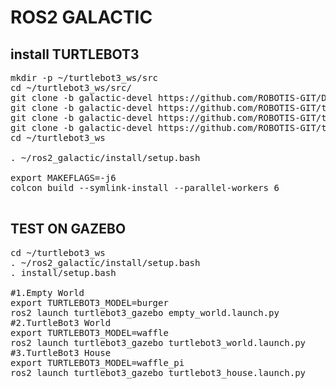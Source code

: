 # ROS2 GALACTIC 

## install TURTLEBOT3
<pre>
mkdir -p ~/turtlebot3_ws/src
cd ~/turtlebot3_ws/src/
git clone -b galactic-devel https://github.com/ROBOTIS-GIT/DynamixelSDK.git
git clone -b galactic-devel https://github.com/ROBOTIS-GIT/turtlebot3_msgs.git
git clone -b galactic-devel https://github.com/ROBOTIS-GIT/turtlebot3.git
git clone -b galactic-devel https://github.com/ROBOTIS-GIT/turtlebot3_simulations.git
cd ~/turtlebot3_ws

. ~/ros2_galactic/install/setup.bash

export MAKEFLAGS=-j6
colcon build --symlink-install --parallel-workers 6

</pre>

## TEST ON GAZEBO
<pre>
cd ~/turtlebot3_ws
. ~/ros2_galactic/install/setup.bash
. install/setup.bash

#1.Empty World
export TURTLEBOT3_MODEL=burger
ros2 launch turtlebot3_gazebo empty_world.launch.py
#2.TurtleBot3 World
export TURTLEBOT3_MODEL=waffle
ros2 launch turtlebot3_gazebo turtlebot3_world.launch.py
#3.TurtleBot3 House
export TURTLEBOT3_MODEL=waffle_pi
ros2 launch turtlebot3_gazebo turtlebot3_house.launch.py

</pre>